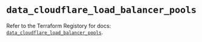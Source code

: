 # `data_cloudflare_load_balancer_pools`

Refer to the Terraform Registory for docs: [`data_cloudflare_load_balancer_pools`](https://registry.terraform.io/providers/cloudflare/cloudflare/4.7.0/docs/data-sources/load_balancer_pools).
